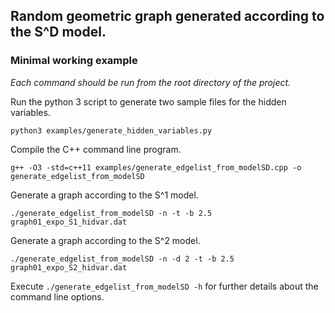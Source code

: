 ## Random geometric graph generated according to the S^D model.

### Minimal working example

_Each command should be run from the root directory of the project._

Run the python 3 script to generate two sample files for the hidden variables.
```
python3 examples/generate_hidden_variables.py
```

Compile the C++ command line program.
```
g++ -O3 -std=c++11 examples/generate_edgelist_from_modelSD.cpp -o generate_edgelist_from_modelSD
```

Generate a graph according to the S^1 model.
```
./generate_edgelist_from_modelSD -n -t -b 2.5 graph01_expo_S1_hidvar.dat  
```

Generate a graph according to the S^2 model.
```
./generate_edgelist_from_modelSD -n -d 2 -t -b 2.5 graph01_expo_S2_hidvar.dat  
```

Execute `./generate_edgelist_from_modelSD -h` for further details about the command line options.
